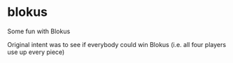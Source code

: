 # blokus
Some fun with Blokus

Original intent was to see if everybody could win Blokus (i.e. all four players use up every piece)
